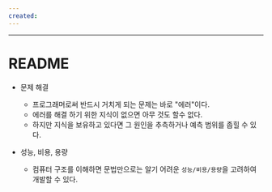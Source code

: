 ```yaml
---
created:
---
```

---
# **README**


- 문제 해결
	- 프로그래머로써 반드시 거치게 되는 문제는 바로 "에러"이다.
	- 에러를 해결 하기 위한 지식이 없으면 아무 것도 할수 없다.
	- 하지만 지식을 보유하고 있다면 그 원인을 추측하거나 예측 범위를 좁힐 수 있다.
	  
- 성능, 비용, 용량
	- 컴퓨터 구조를 이해하면 문법만으로는 알기 어려운 `성능/비용/용량`을 고려하여 개발할 수 있다.
